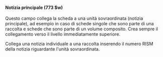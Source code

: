#### Notizia principale (773 $w) 

Questo campo collega la scheda a una unità sovraordinata (notizia principale), ad esempio in caso di schede&nbsp;singole che sono parte di una raccolta e schede che sono parte di un volume composito. Crea sempre il collegamento verso il livello immediatamente superiore.

Collega una notizia individuale a una raccolta inserendo il numero RISM della notizia riguardante l'unità sovraordinata.